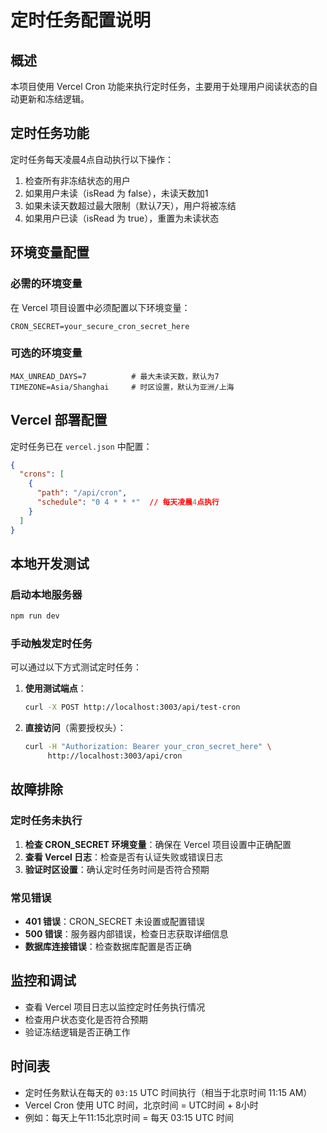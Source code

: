 # 定时任务配置说明

## 概述

本项目使用 Vercel Cron 功能来执行定时任务，主要用于处理用户阅读状态的自动更新和冻结逻辑。

## 定时任务功能

定时任务每天凌晨4点自动执行以下操作：
1. 检查所有非冻结状态的用户
2. 如果用户未读（isRead 为 false），未读天数加1
3. 如果未读天数超过最大限制（默认7天），用户将被冻结
4. 如果用户已读（isRead 为 true），重置为未读状态

## 环境变量配置

### 必需的环境变量

在 Vercel 项目设置中必须配置以下环境变量：

```
CRON_SECRET=your_secure_cron_secret_here
```

### 可选的环境变量

```
MAX_UNREAD_DAYS=7          # 最大未读天数，默认为7
TIMEZONE=Asia/Shanghai     # 时区设置，默认为亚洲/上海
```

## Vercel 部署配置

定时任务已在 `vercel.json` 中配置：

```json
{
  "crons": [
    {
      "path": "/api/cron",
      "schedule": "0 4 * * *"  // 每天凌晨4点执行
    }
  ]
}
```

## 本地开发测试

### 启动本地服务器

```bash
npm run dev
```

### 手动触发定时任务

可以通过以下方式测试定时任务：

1. **使用测试端点**：
   ```bash
   curl -X POST http://localhost:3003/api/test-cron
   ```

2. **直接访问**（需要授权头）：
   ```bash
   curl -H "Authorization: Bearer your_cron_secret_here" \
        http://localhost:3003/api/cron
   ```

## 故障排除

### 定时任务未执行

1. **检查 CRON_SECRET 环境变量**：确保在 Vercel 项目设置中正确配置
2. **查看 Vercel 日志**：检查是否有认证失败或错误日志
3. **验证时区设置**：确认定时任务时间是否符合预期

### 常见错误

- **401 错误**：CRON_SECRET 未设置或配置错误
- **500 错误**：服务器内部错误，检查日志获取详细信息
- **数据库连接错误**：检查数据库配置是否正确

## 监控和调试

- 查看 Vercel 项目日志以监控定时任务执行情况
- 检查用户状态变化是否符合预期
- 验证冻结逻辑是否正确工作

## 时间表

- 定时任务默认在每天的 `03:15` UTC 时间执行（相当于北京时间 11:15 AM）
- Vercel Cron 使用 UTC 时间，北京时间 = UTC时间 + 8小时
- 例如：每天上午11:15北京时间 = 每天 03:15 UTC 时间